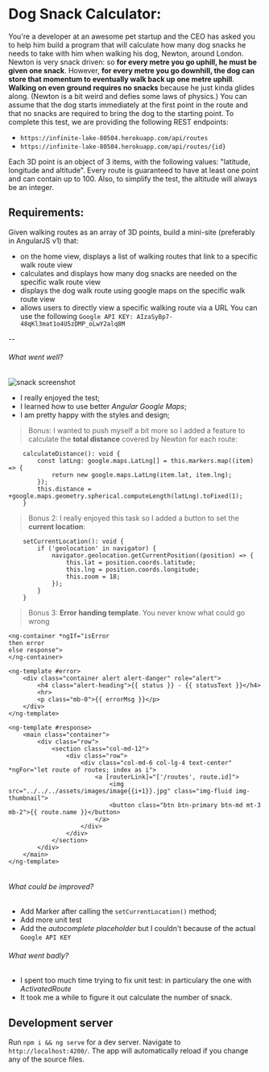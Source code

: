 # Dog Snack Calculator:

You're a developer at an awesome pet startup and the CEO has asked you to help him build a program that will calculate how many dog snacks he needs to take with him when walking his dog, Newton, around London.
Newton is very snack driven: so **for every metre you go uphill, he must be given one snack**. However, **for every metre you go downhill, the dog can store that momentum to eventually walk back up one metre uphill**. **Walking on even ground requires no snacks** because he just kinda glides along. (Newton is a bit weird and defies some laws of physics.) You can assume that the dog starts immediately at the first point in the route and that no snacks are required to bring the dog to the starting point.
To complete this test, we are providing the following REST endpoints:

- `https://infinite-lake-80504.herokuapp.com/api/routes`
- `https://infinite-lake-80504.herokuapp.com/api/routes/{id}`


Each 3D point is an object of 3 items, with the following values: "latitude, longitude and altitude". Every route is guaranteed to have at least one point and can contain up to 100.
Also, to simplify the test, the altitude will always be an integer.

## Requirements:
Given walking routes as an array of 3D points, build a mini-site (preferably in AngularJS v1) that:

- on the home view, displays a list of walking routes that link to a specific walk route view
- calculates and displays how many dog snacks are needed on the specific walk route view
- displays the dog walk route using google maps on the specific walk route view
- allows users to directly view a specific walking route via a URL
You can use the following `Google API KEY: AIzaSyBp7- 48qKl3mat1o4U5zDMP_oLwY2alq8M`

--


###### What went well?

![snack screenshot](https://www.dropbox.com/s/zekrn0re81saagc/tail.png?raw=1)

- I really enjoyed the test;
- I learned how to use better *Angular Google Maps*;
- I am pretty happy with the styles and design;

> Bonus: I wanted to push myself a bit more so I added a feature to calculate the **total distance** covered by Newton for each route:

```
    calculateDistance(): void {
        const latLng: google.maps.LatLng[] = this.markers.map((item) => {
            return new google.maps.LatLng(item.lat, item.lng);
        });
        this.distance = +google.maps.geometry.spherical.computeLength(latLng).toFixed(1);
    }
```

> Bonus 2: I really enjoyed this task so I added a button to set the **current location**:

```
    setCurrentLocation(): void {
        if ('geolocation' in navigator) {
            navigator.geolocation.getCurrentPosition((position) => {
                this.lat = position.coords.latitude;
                this.lng = position.coords.longitude;
                this.zoom = 18;
            });
        }
    }
```

> Bonus 3: **Error handing template**. You never know what could go wrong

```
<ng-container *ngIf="isError
then error
else response">
</ng-container>

<ng-template #error>
    <div class="container alert alert-danger" role="alert">
        <h4 class="alert-heading">{{ status }} - {{ statusText }}</h4>
        <hr>
        <p class="mb-0">{{ errorMsg }}</p>
    </div>
</ng-template>

<ng-template #response>
    <main class="container">
        <div class="row">
            <section class="col-md-12">
                <div class="row">
                    <div class="col-md-6 col-lg-4 text-center" *ngFor="let route of routes; index as i">
                        <a [routerLink]="['/routes', route.id]">
                            <img src="../../../assets/images/image{{i+1}}.jpg" class="img-fluid img-thumbnail">
                            <button class="btn btn-primary btn-md mt-3 mb-2">{{ route.name }}</button>
                        </a>
                    </div>
                </div>
            </section>
        </div>
    </main>
</ng-template>


``` 

###### What could be improved?

- Add Marker after calling the `setCurrentLocation()` method;
- Add more unit test
- Add the _autocomplete placeholder_ but I couldn't because of the actual `Google API KEY`


###### What went badly?

- I spent too much time trying to fix unit test: in particulary the one with _ActivatedRoute_
- It took me a while to figure it out calculate the number of snack.


## Development server

Run `npm i && ng serve` for a dev server. Navigate to `http://localhost:4200/`. The app will automatically reload if you change any of the source files.
